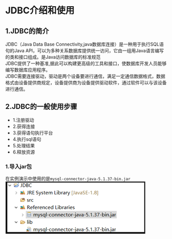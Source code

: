 # JDBC介绍和使用

## 1.JDBC的简介
JDBC（Java Data Base Connectivity,java数据库连接）是一种用于执行SQL语句的Java API，可以为多种关系数据库提供统一访问，它由一组用Java语言编写的类和接口组成。是Java访问数据库的标准规范<br>
JDBC提供了一种基准,据此可以构建更高级的工具和接口，使数据库开发人员能够编写数据库应用程序。<br>
JDBC需要连接驱动，驱动是两个设备要进行通信，满足一定通信数据格式，数据格式由设备提供商规定，设备提供商为设备提供驱动软件，通过软件可以与该设备进行通信。<br>

## 2.JDBC的一般使用步骤
- 1.注册驱动
- 2.获得连接
- 3.获得语句执行平台
- 4.执行sql语句
- 5.处理结果
- 6.释放资源

### 1.导入jar包
在实例演示中使用的是``mysql-connector-java-5.1.37-bin.jar``<br>
![fail](img/1.1.PNG)<br>




































#
